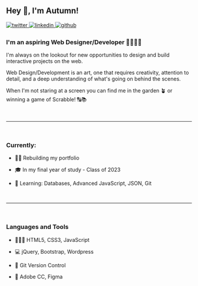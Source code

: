## Hey 👋, I'm Autumn!  
  

<a href="https://twitter.com/agmparker" target="_blank">
<img src=https://img.shields.io/badge/twitter-%2300acee.svg?&style=for-the-badge&logo=twitter&logoColor=white alt=twitter style="margin-bottom: 5px;" />
</a>
<a href="https://linkedin.com/in/autumnparker" target="_blank">
<img src=https://img.shields.io/badge/linkedin-%231E77B5.svg?&style=for-the-badge&logo=linkedin&logoColor=white alt=linkedin style="margin-bottom: 5px;" />
</a>
<a href="https://github.com/autumnpa" target="_blank">
<img src=https://img.shields.io/badge/github-%2324292e.svg?&style=for-the-badge&logo=github&logoColor=white alt=github style="margin-bottom: 5px;" />
</a>  
  



### I'm an aspiring Web Designer/Developer 👩🏻‍💻✨  
I'm always on the lookout for new opportunities to design and build interactive projects on the web. 

Web Design/Development is an art, one that requires creativity, attention to detail, and a deep understanding of what's going on behind the scenes.

When I'm not staring at a screen you can find me in the garden 🪴 or winning a game of Scrabble! 🔠📚  
  
<br>
<hr>
<br>


### Currently:  


- 👩‍💻 Rebuilding my portfolio  
  

- 🎓 In my final year of study - Class of 2023
  

- 🌱 Learning: Databases, Advanced JavaScript, JSON, Git  

<br>
<hr>
<br>

### Languages and Tools  
  

- 👩🏻‍💻 HTML5, CSS3, JavaScript 
  

- 💻 jQuery, Bootstrap, Wordpress


- 📀 Git Version Control


- 🎨 Adobe CC, Figma  
  
